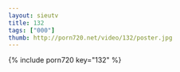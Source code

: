 ```yaml
--- 
layout: sieutv
title: 132
tags: ["000"]
thumb: http://porn720.net/video/132/poster.jpg
---
```

{% include porn720 key="132" %} 
